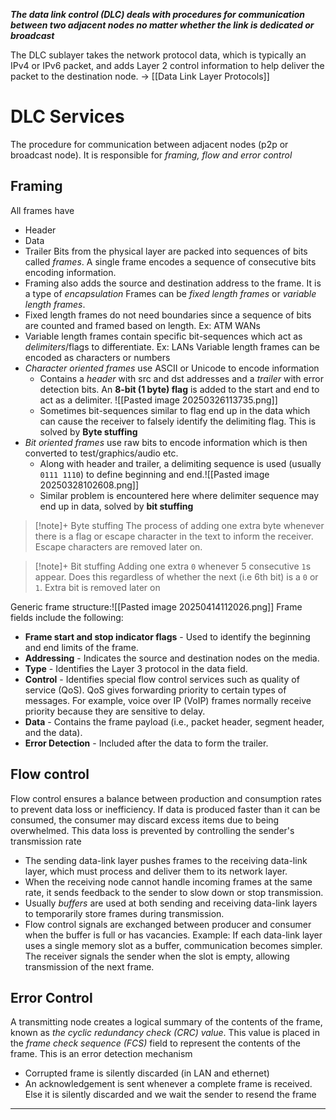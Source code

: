 ***The data link control (DLC) deals with procedures for communication between two adjacent nodes no matter whether the link is dedicated or broadcast***

The DLC sublayer takes the network protocol data, which is typically an IPv4 or IPv6 packet, and adds Layer 2 control information to help deliver the packet to the destination node.
→ [[Data Link Layer Protocols]]
# DLC Services
The procedure for communication between adjacent nodes (p2p or broadcast node). It is responsible for *framing, flow and error control*
## Framing
All frames have
- Header
- Data
- Trailer
Bits from the physical layer are packed into sequences of bits called *frames*. A single frame encodes a sequence of consecutive bits encoding information.
- Framing also adds the source and destination address to the frame. It is a type of *encapsulation*
Frames can be *fixed length frames* or *variable length frames*.
- Fixed length frames do not need boundaries since a sequence of bits are counted and framed based on length. Ex: ATM WANs
- Variable length frames contain specific bit-sequences which act as *delimiters*/flags to differentiate. Ex: LANs
Variable length frames can be encoded as characters or numbers
- *Character oriented frames* use ASCII or Unicode to encode information
	- Contains a *header* with src and dst addresses and a *trailer* with error detection bits. An **8-bit (1 byte) flag** is added to the start and end to act as a delimiter. ![[Pasted image 20250326113735.png]]
	- Sometimes bit-sequences similar to flag end up in the data which can cause the receiver to falsely identify the delimiting flag. This is solved by **Byte stuffing**
- *Bit oriented frames* use raw bits to encode information which is then converted to test/graphics/audio etc.
	- Along with header and trailer, a delimiting sequence is used (usually `0111 1110`) to define beginning and end.![[Pasted image 20250328102608.png]]
	- Similar problem is encountered here where delimiter sequence may end up in data, solved by **bit stuffing**

>[!note]+  Byte stuffing
>The process of adding one extra byte whenever there is a flag or escape character in the text to inform the receiver. Escape characters are removed later on.

>[!note]+ Bit stuffing
>Adding one extra `0` whenever 5 consecutive `1`s  appear. Does this regardless of whether the next (i.e 6th bit) is a `0` or `1`. Extra bit is removed later on

Generic frame structure:![[Pasted image 20250414112026.png]]
Frame fields include the following:
- **Frame start and stop indicator flags** - Used to identify the beginning and end limits of the frame.
- **Addressing** - Indicates the source and destination nodes on the media.
- **Type** - Identifies the Layer 3 protocol in the data field.
- **Control** - Identifies special flow control services such as quality of service (QoS). QoS gives forwarding priority to certain types of messages. For example, voice over IP (VoIP) frames normally receive priority because they are sensitive to delay.
- **Data** - Contains the frame payload (i.e., packet header, segment header, and the data).
- **Error Detection** - Included after the data to form the trailer.

## Flow control
Flow control ensures a balance between production and consumption rates to prevent data loss or inefficiency. If data is produced faster than it can be consumed, the consumer may discard excess items due to being overwhelmed. This data loss is prevented by controlling the sender's transmission rate
- The sending data-link layer pushes frames to the receiving data-link layer, which must process and deliver them to its network layer.
- When the receiving node cannot handle incoming frames at the same rate, it sends feedback to the sender to slow down or stop transmission.
- Usually *buffers* are used at both sending and receiving data-link layers to temporarily store frames during transmission.
- Flow control signals are exchanged between producer and consumer when the buffer is full or has vacancies.
Example: If each data-link layer uses a single memory slot as a buffer, communication becomes simpler. The receiver signals the sender when the slot is empty, allowing transmission of the next frame.
## Error Control
A transmitting node creates a logical summary of the contents of the frame, known as *the cyclic redundancy check (CRC) value*. This value is placed in the *frame check sequence (FCS)* field to represent the contents of the frame. This is an error detection mechanism
- Corrupted frame is silently discarded (in LAN and ethernet)
- An acknowledgement is sent whenever a complete frame is received. Else it is silently discarded and we wait the sender to resend the frame
---

